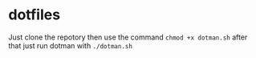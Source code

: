 # dotfiles

Just clone the repotory
then use the command `chmod +x dotman.sh`
after that just run dotman with `./dotman.sh`
